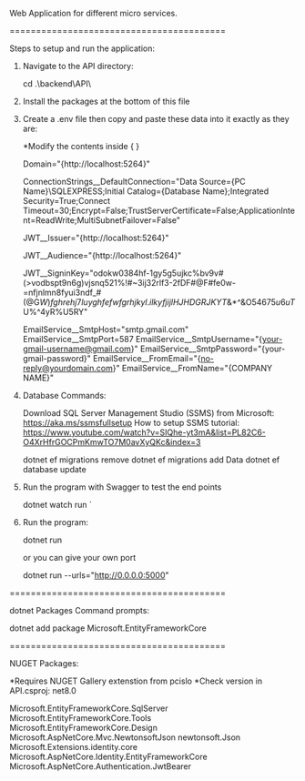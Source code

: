 Web Application for different micro services.

=========================================

Steps to setup and run the application:

1. Navigate to the API directory:

    cd .\backend\API\

2. Install the packages at the bottom of this file

3. Create a .env file then copy and paste these data into it exactly as they are:

    *Modify the contents inside { }

    Domain="{http://localhost:5264}"

    ConnectionStrings__DefaultConnection="Data Source={PC Name}\\SQLEXPRESS;Initial Catalog={Database Name};Integrated Security=True;Connect Timeout=30;Encrypt=False;TrustServerCertificate=False;ApplicationIntent=ReadWrite;MultiSubnetFailover=False"

    JWT__Issuer="{http://localhost:5264}"

    JWT__Audience="{http://localhost:5264}"

    JWT__SigninKey="odokw0384hf-1gy5g5ujkc%bv9v#(>vodbspt9n6g)vjsnq521%!#~3ij32rlf3-2fDF#@F#fe0w-=nfjnlmn8fyui3ndf_#(@G$W)fghrehj7luyghfefwfgrhjkyl.ilkyfjijlHJHDGRJKYT%Y^$&*^&O$54675u6uT%&5T$U%^4yR%U5RY"

    EmailService__SmtpHost="smtp.gmail.com"
    EmailService__SmtpPort=587
    EmailService__SmtpUsername="{your-gmail-username@gmail.com}"
    EmailService__SmtpPassword="{your-gmail-password}"
    EmailService__FromEmail="{no-reply@yourdomain.com}"
    EmailService__FromName="{COMPANY NAME}"

4. Database Commands:

    Download SQL Server Management Studio (SSMS) from Microsoft: https://aka.ms/ssmsfullsetup
    How to setup SSMS tutorial: https://www.youtube.com/watch?v=SIQhe-yt3mA&list=PL82C6-O4XrHfrGOCPmKmwTO7M0avXyQKc&index=3

    dotnet ef migrations remove
    dotnet ef migrations add Data
    dotnet ef database update

5. Run the program with Swagger to test the end points

    dotnet watch run
`
6. Run the program:

    dotnet run

    or you can give your own port

    dotnet run --urls="http://0.0.0.0:5000"

=========================================

dotnet Packages Command prompts:

dotnet add package Microsoft.EntityFrameworkCore

=========================================

NUGET Packages:

*Requires NUGET Gallery extenstion from pcislo
*Check version in API.csproj: <TargetFramework>net8.0</TargetFramework>

Microsoft.EntityFrameworkCore.SqlServer
Microsoft.EntityFrameworkCore.Tools
Microsoft.EntityFrameworkCore.Design
Microsoft.AspNetCore.Mvc.NewtonsoftJson
newtonsoft.Json
Microsoft.Extensions.identity.core
Microsoft.AspNetCore.Identity.EntityFrameworkCore
Microsoft.AspNetCore.Authentication.JwtBearer

